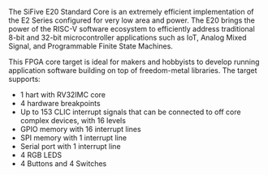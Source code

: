 The SiFive E20 Standard Core is an extremely efficient implementation of the E2 Series configured for very low area and power. The E20 brings the power of the RISC-V software ecosystem to efficiently address traditional 8-bit and 32-bit microcontroller applications such as IoT, Analog Mixed Signal, and Programmable Finite State Machines.

This FPGA core target is ideal for makers and hobbyists to develop running application software building on top of freedom-metal libraries. The target supports:

- 1 hart with RV32IMC core
- 4 hardware breakpoints
- Up to 153 CLIC interrupt signals that can be connected to off core complex devices, with 16 levels
- GPIO memory with 16 interrupt lines
- SPI memory with 1 interrupt line
- Serial port with 1 interrupt line
- 4 RGB LEDS
- 4 Buttons and 4 Switches


